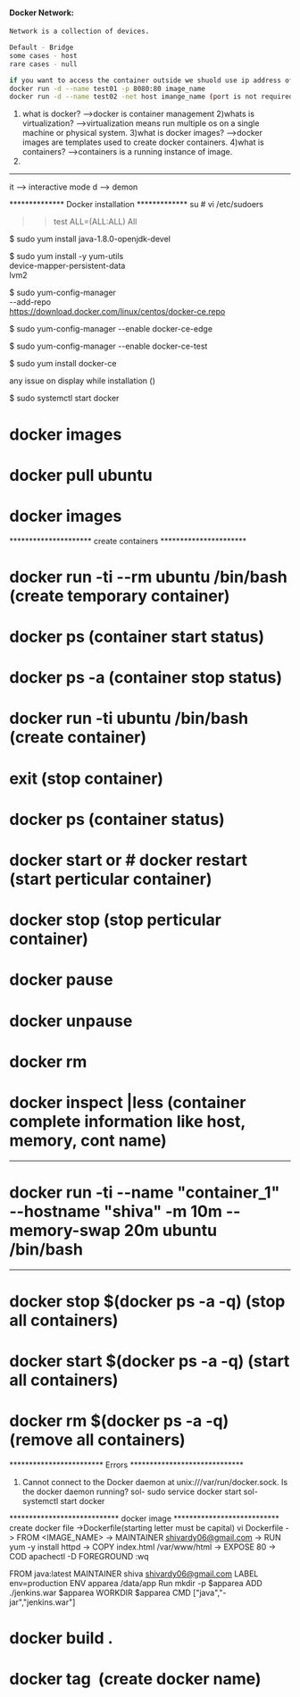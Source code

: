 #### Docker Network:
````sh
Network is a collection of devices.

Default - Bridge
some cases - host
rare cases - null

if you want to access the container outside we shuold use ip address of the container and we will give port of the container ex: 192.168.1.1:8080.
docker run -d --name test01 -p 8080:80 image_name 
docker run -d --name test02 -net host imange_name (port is not required)
````

1) what is docker?
 -->docker is container management
2)whats is virtualization?
 -->virtualization means run multiple os on a single machine or physical system.
3)what is docker images?
 -->docker images are templates used to create docker containers.
4)what is containers?
 -->containers is a running instance of image.
5)


***********************************************
it --> interactive mode
d  --> demon 



************** Docker installation *************
su # vi /etc/sudoers
>> test ALL=(ALL:ALL) All

$ sudo yum install java-1.8.0-openjdk-devel

$ sudo yum install -y yum-utils \
  device-mapper-persistent-data \
  lvm2

$ sudo yum-config-manager \
    --add-repo \
    https://download.docker.com/linux/centos/docker-ce.repo

$ sudo yum-config-manager --enable docker-ce-edge

$ sudo yum-config-manager --enable docker-ce-test

$ sudo yum install docker-ce

any issue on display while installation ()

$ sudo systemctl start docker

# docker images

# docker pull ubuntu

# docker images







********************* create containers **********************

# docker run -ti --rm ubuntu /bin/bash (create temporary container)

# docker ps (container start status)

# docker ps -a (container stop status)

# docker run -ti ubuntu /bin/bash (create container)

# exit (stop container)

# docker ps (container status)

# docker start <container ID> or # docker restart <container ID> (start perticular container)

# docker stop <container ID> (stop perticular container)

# docker pause <container ID>

# docker unpause <container ID>

# docker rm <container ID>

# docker inspect <container ID> |less (container complete information like host, memory, cont name)

**********************************************************
# docker run -ti --name "container_1" --hostname "shiva" -m 10m --memory-swap 20m ubuntu /bin/bash
**********************************************************

# docker stop $(docker ps -a -q) (stop all containers)

# docker start $(docker ps -a -q) (start all containers) 

# docker rm $(docker ps -a -q) (remove all containers)


************************ Errors *****************************
1) Cannot connect to the Docker daemon at unix:///var/run/docker.sock. Is the docker daemon running?
sol- sudo service docker start
sol- systemctl start docker






**************************** docker image ***************************
create docker file ->Dockerfile(starting letter must be capital)
vi Dockerfile
-> FROM <IMAGE_NAME>
-> MAINTAINER shivardy06@gmail.com
-> RUN yum -y install httpd
-> COPY index.html /var/www/html
-> EXPOSE 80
-> COD apachectl -D FOREGROUND
:wq

FROM java:latest
MAINTAINER shiva shivardy06@gmail.com
LABEL env=production
ENV apparea /data/app
Run mkdir -p $apparea
ADD ./jenkins.war $apparea
WORKDIR $apparea
CMD ["java","-jar","jenkins.war"]


# docker build .
# docker tag <image id> <choose name> (create docker name)
